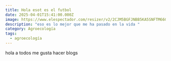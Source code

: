 ```yaml
---
title: Hola esot es el futbol
date: 2025-04-01T15:41:00.000Z
image: https://www.elespectador.com/resizer/v2/2CJM5BGFJNBB5KA5SNFTM66GNQ.jpg?auth=a0d8cc4c6ffe92da3e0b8c812d18ddb86c3e6ae48f0972575cf40c4a7c1a124c&width=920&height=613&smart=true&quality=60
description: "eso es lo mejor que me ha pasado en la vida "
category: Agroecología
tags:
  - agroecología
---
```

hola a todos me gusta hacer blogs
